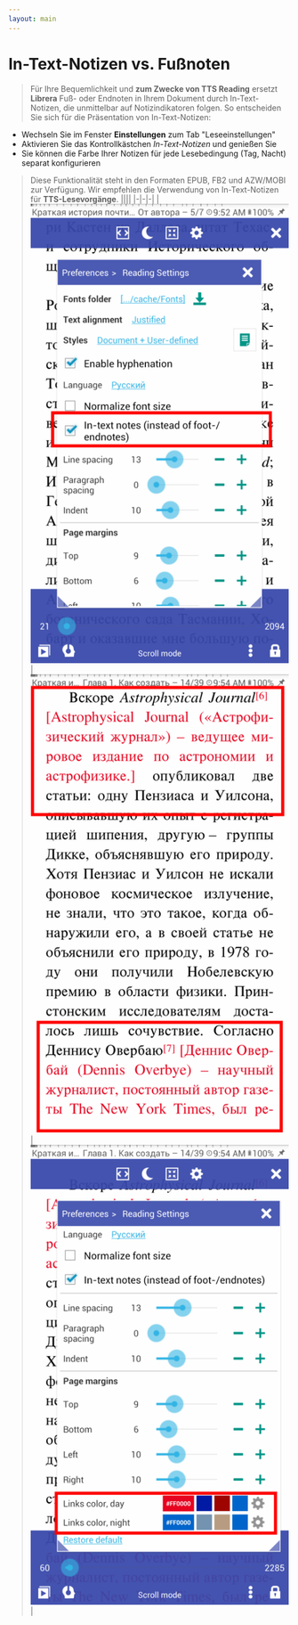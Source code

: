 ```yaml
---
layout: main
---
```


# In-Text-Notizen vs. Fußnoten
> Für Ihre Bequemlichkeit und **zum Zwecke von TTS Reading** ersetzt **Librera** Fuß- oder Endnoten in Ihrem Dokument durch In-Text-Notizen, die unmittelbar auf Notizindikatoren folgen.
So entscheiden Sie sich für die Präsentation von In-Text-Notizen:
* Wechseln Sie im Fenster **Einstellungen** zum Tab &quot;Leseeinstellungen&quot;
* Aktivieren Sie das Kontrollkästchen _In-Text-Notizen_ und genießen Sie
* Sie können die Farbe Ihrer Notizen für jede Lesebedingung (Tag, Nacht) separat konfigurieren
> Diese Funktionalität steht in den Formaten EPUB, FB2 und AZW/MOBI zur Verfügung.
> Wir empfehlen die Verwendung von In-Text-Notizen für **TTS-Lesevorgänge**.
||||
|-|-|-|
|![](1.png)|![](2.png)|![](3.png)|
